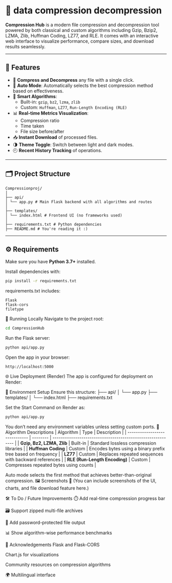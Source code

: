 # 🧬 data compression decompression

**Compression Hub** is a modern file compression and decompression tool powered by both classical and custom algorithms including Gzip, Bzip2, LZMA, Zlib, Huffman Coding, LZ77, and RLE. It comes with an interactive web interface to visualize performance, compare sizes, and download results seamlessly.

---

## 🚀 Features

- 🔄 **Compress and Decompress** any file with a single click.
- 🤖 **Auto Mode**: Automatically selects the best compression method based on effectiveness.
- 🧠 **Smart Algorithms**:
  - Built-in: `gzip`, `bz2`, `lzma`, `zlib`
  - Custom: `Huffman`, `LZ77`, `Run-Length Encoding (RLE)`
- 📊 **Real-time Metrics Visualization**:
  - Compression ratio
  - Time taken
  - File size before/after
- 📥 **Instant Download** of processed files.
- 🌗 **Theme Toggle**: Switch between light and dark modes.
- 🕘 **Recent History Tracking** of operations.

---

## 🗂️ Project Structure
```pgsql
Compressionproj/
│
├── api/
│ └── app.py # Main Flask backend with all algorithms and routes
│
├── templates/
│ └── index.html # Frontend UI (no frameworks used)
│
├── requirements.txt # Python dependencies
├── README.md # You're reading it :)
```


---

## ⚙️ Requirements

Make sure you have **Python 3.7+** installed.

Install dependencies with:

```bash
pip install -r requirements.txt
```
requirements.txt includes:
```nginx
Flask
flask-cors
filetype
```
🧪 Running Locally
Navigate to the project root:
```bash
cd CompressionHub
```
Run the Flask server:
```bash
python api/app.py
```
Open the app in your browser:
```arduino
http://localhost:5000
```
🌐 Live Deployment (Render)
The app is configured for deployment on Render:

📄 Environment Setup
Ensure this structure:
├── api/
│   └── app.py
├── templates/
│   └── index.html
├── requirements.txt

Set the Start Command on Render as:
```bash
python api/app.py
```
You don’t need any environment variables unless setting custom ports.
🧠 Algorithm Descriptions
| Algorithm                     | Type     | Description                                                 |
| ----------------------------- | -------- | ----------------------------------------------------------- |
| **Gzip, Bz2, LZMA, Zlib**     | Built-in | Standard lossless compression libraries                     |
| **Huffman Coding**            | Custom   | Encodes bytes using a binary prefix tree based on frequency |
| **LZ77**                      | Custom   | Replaces repeated sequences with backward references        |
| **RLE (Run-Length Encoding)** | Custom   | Compresses repeated bytes using counts                      |

Auto mode selects the first method that achieves better-than-original compression.
🖼️ Screenshots
📌 (You can include screenshots of the UI, charts, and file download feature here.)

🛠️ To Do / Future Improvements
⏱️ Add real-time compression progress bar

🗃️ Support zipped multi-file archives

🔐 Add password-protected file output

📊 Show algorithm-wise performance benchmarks

🙌 Acknowledgements
Flask and Flask-CORS

Chart.js for visualizations

Community resources on compression algorithms

🌍 Multilingual interface


